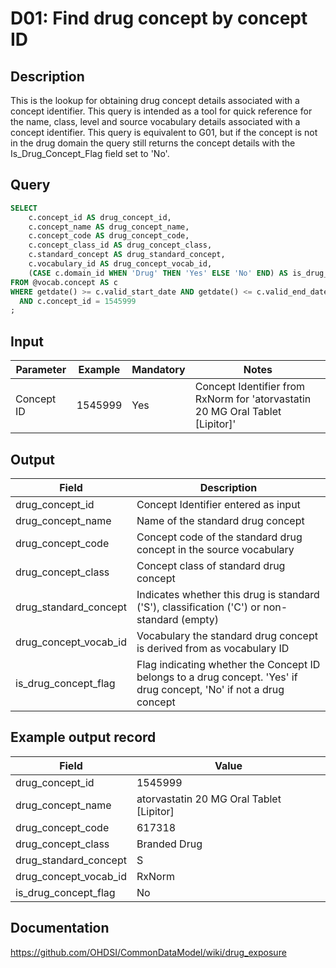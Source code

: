 <!---
Group:drug
Name:D01 Find drug concept by concept ID
Author:Patrick Ryan
CDM Version: 5.3
-->

# D01: Find drug concept by concept ID

## Description
This is the lookup for obtaining drug concept details associated with a concept identifier. This query is intended as a tool for quick reference for the name, class, level and source vocabulary details associated with a concept identifier.
This query is equivalent to  G01, but if the concept is not in the drug domain the query still returns the concept details with the Is_Drug_Concept_Flag field set to 'No'.

## Query
```sql
SELECT 
    c.concept_id AS drug_concept_id,
    c.concept_name AS drug_concept_name,
    c.concept_code AS drug_concept_code,
    c.concept_class_id AS drug_concept_class,
    c.standard_concept AS drug_standard_concept,
    c.vocabulary_id AS drug_concept_vocab_id,
    (CASE c.domain_id WHEN 'Drug' THEN 'Yes' ELSE 'No' END) AS is_drug_concept_flag
FROM @vocab.concept AS c
WHERE getdate() >= c.valid_start_date AND getdate() <= c.valid_end_date 
  AND c.concept_id = 1545999
;
```

## Input

| Parameter |  Example |  Mandatory |  Notes |
| --- | --- | --- | --- |
|  Concept ID |  1545999 |  Yes | Concept Identifier from RxNorm for 'atorvastatin 20 MG Oral Tablet [Lipitor]' |

## Output

| Field |  Description |
| --- | --- |
|  drug_concept_id |  Concept Identifier entered as input |
|  drug_concept_name |  Name of the standard drug concept |
|  drug_concept_code |  Concept code of the standard drug concept in the source vocabulary |
|  drug_concept_class |  Concept class of standard drug concept |
|  drug_standard_concept |  Indicates whether this drug is standard ('S'), classification ('C') or non-standard (empty) |
|  drug_concept_vocab_id |  Vocabulary the standard drug concept is derived from as vocabulary ID |
|  is_drug_concept_flag |  Flag indicating whether the Concept ID belongs to a drug concept. 'Yes' if drug concept, 'No' if not a drug concept |

## Example output record

| Field |  Value |
| --- | --- |
|  drug_concept_id |  1545999 |
|  drug_concept_name |  atorvastatin 20 MG Oral Tablet [Lipitor] |
|  drug_concept_code |  617318 |
|  drug_concept_class |  Branded Drug |
|  drug_standard_concept |  S |
|  drug_concept_vocab_id |  RxNorm |
|  is_drug_concept_flag |  No |

## Documentation
https://github.com/OHDSI/CommonDataModel/wiki/drug_exposure
